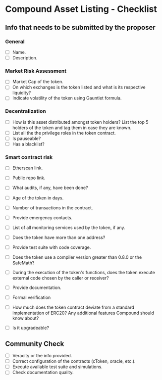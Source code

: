 # Compound Asset Listing - Checklist

## Info that needs to be submitted by the proposer

### General

- [ ] Name.
- [ ] Description.

### Market Risk Assessment

- [ ] Market Cap of the token.
- [ ] On which exchanges is the token listed and what is its respective liquidity?
- [ ] Indicate volatility of the token using Gauntlet formula.

### Decentralization

- [ ] How is this asset distributed amongst token holders? List the top 5 holders of the token and tag them in case they are known.
- [ ] List all the the privilege roles in the token contract.
- [ ] Is pauseable?
- [ ] Has a blacklist?

### Smart contract risk

- [ ] Etherscan link.
- [ ] Public repo link.
- [ ] What audits, if any, have been done?
- [ ] Age of the token in days.
- [ ] Number of transactions in the contract.
- [ ] Provide emergency contacts.
- [ ] List of all monitoring services used by the token, if any.
- [ ] Does the token have more than one address?
- [ ] Provide test suite with code coverage.
- [ ] Does the token use a compiler version greater than 0.8.0 or the SafeMath?
- [ ] During the execution of the token's functions, does the token execute external code chosen by the caller or receiver?
- [ ] Provide documentation.
- [ ] Formal verification
- [ ] How much does the token contract deviate from a standard implementation of ERC20? Any additional features Compound should know about?
- [ ] Is it upgradeable?


## Community Check

- [ ] Veracity or the info provided.
- [ ] Correct configuration of the contracts (cToken, oracle, etc.).
- [ ] Execute available test suite and simulations.
- [ ] Check documentation quality.
